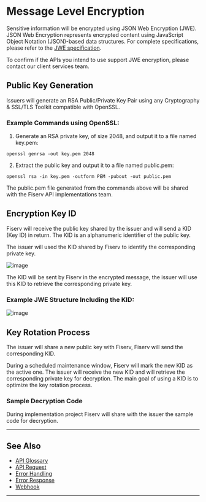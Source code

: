 # Message Level Encryption 

Sensitive information will be encrypted using JSON Web Encryption (JWE). JSON Web Encryption represents encrypted content using JavaScript Object Notation (JSON)-based data structures. For complete specifications, please refer to the [JWE specification](https://datatracker.ietf.org/doc/html/draft-ietf-jose-json-web-encryption-40). 

To confirm if the APIs you intend to use support JWE encryption, please contact our client services team. 

## Public Key Generation

Issuers will generate an RSA Public/Private Key Pair using any Cryptography & SSL/TLS Toolkit compatible with OpenSSL. 

### Example Commands using OpenSSL:

1. Generate an RSA private key, of size 2048, and output it to a file named key.pem:

```
openssl genrsa -out key.pem 2048
```

2. Extract the public key and output it to a file named public.pem: 

```
openssl rsa -in key.pem -outform PEM -pubout -out public.pem
```

The public.pem file generated from the commands above will be shared with the Fiserv API implementations team. 

## Encryption Key ID

Fiserv will receive the public key shared by the issuer and will send a KID (Key ID) in return. The KID is an alphanumeric identifier of the public key.  

The issuer will used the KID shared by Fiserv to identify the corresponding private key. 

![image](https://github.com/user-attachments/assets/69ba85c2-c203-4040-b4c9-14cbeb8d0c5a)

The KID will be sent by Fiserv in the encrypted message, the issuer will use this KID to retrieve the corresponding private key. 

### Example JWE Structure Including the KID:

![image](https://github.com/user-attachments/assets/6d371ec9-e3fc-4c54-8e99-2f15c51f7c60)

## Key Rotation Process

The issuer will share a new public key with Fiserv, Fiserv will send the corresponding KID. 

During a scheduled maintenance window, Fiserv will mark the new KID as the active one. The issuer will receive the new KID and will retrieve the corresponding private key for decryption. The main goal of using a KID is to optimize the key rotation process. 

### Sample Decryption Code

During implementation project Fiserv will share with the issuer the sample code for decryption.

---

## See Also

- [API Glossary](?path=docs/english/api-reference/api-glossary.md)
- [API Request](?path=docs/english/api-reference/api-request.md)
- [Error Handling](?path=docs/english/api-reference/response-handling.md)
- [Error Response](?path=docs/english/api-reference/error-response.md)
- [Webhook](?path=docs/english/api-reference/5-notifications.md)

---
